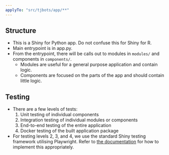 ```yaml
---
applyTo: "src/tjbots/app/**"
---
```


## Structure 

- This is a Shiny for Python app. Do not confuse this for Shiny for R.
- Main entrypoint is in app.py. 
- From the entrypoint, there will be calls out to modules in `modules/` and components in `components/`. 
    - Modules are useful for a general purpose application and contain logic. 
    - Components are focused on the parts of the app and should contain little logic. 

## Testing 

- There are a few levels of tests:
    1. Unit testing of individual components
    2. Integration testing of individual modules or components 
    3. End-to-end testing of the entire application
    4. Docker testing of the built application package
- For testing levels 2, 3, and 4, we use the standard Shiny testing framework utilising Playwright. Refer to [the documentation](https://shiny.posit.co/py/docs/end-to-end-testing.html) for how to implement this appropriately.